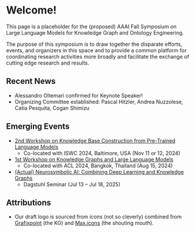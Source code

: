# Welcome!
This page is a placeholder for the (proposed) AAAI Fall Symposium on Large Language Models for Knowledge Graph and Ontology Engineering. 

The purpose of this symposium is to draw together the disparate efforts, events, and organizers in this space and to provide a common platform for coordinating research activities more broadly and facilitate the exchange of cutting edge research and results.

## Recent News
* Alessandro Oltemari confirmed for Keynote Speaker!
* Organizing Committee established: Pascal Hitzler, Andrea Nuzzolese, Catia Pesquita, Cogan Shimizu

## Emerging Events
* [2nd Workshop on Knowledge Base Construction from Pre-Trained Language Models  ](https://lm-kbc.github.io/workshop2024/)
  * Co-located with ISWC 2024, Baltimore, USA (Nov 11 or 12, 2024)
* [1st Workshop on Knowledge Graphs and Large Language Models](https://kallmworkshop.github.io/kallm2024/)
  * Co-located with ACL 2024, Bangkok, Thailand (Aug 15, 2024)
* [(Actual) Neurosymbolic AI: Combining Deep Learning and Knowledge Graphs](https://www.dagstuhl.de/en/seminars/seminar-calendar/seminar-details/25291)
  * Dagstuhl Seminar (Jul 13 – Jul 18, 2025)

## Attributions
* Our draft logo is sourced from icons (not so cleverly) combined from [Grafixpoint](https://www.flaticon.com/authors/grafixpoint) (the KG) and [Max.icons](https://www.flaticon.com/authors/maxicons) (the shouting mouth).